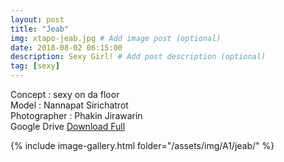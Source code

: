 ```yaml
---
layout: post
title: "Jeab"
img: xtapo-jeab.jpg # Add image post (optional)
date: 2018-08-02 06:15:00
description: Sexy Girl! # Add post description (optional)
tag: [sexy]
---
```

Concept : sexy on da floor  
Model : Nannapat Sirichatrot  
Photographer : Phakin Jirawarin  
Google Drive [Download Full](http://gestyy.com/e0GbHe)          

{% include image-gallery.html folder="/assets/img/A1/jeab/" %}
